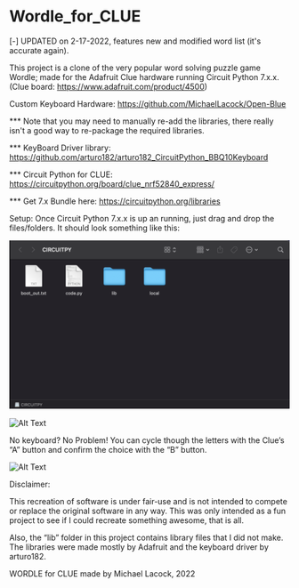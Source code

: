 # Wordle_for_CLUE

[-] UPDATED on 2-17-2022, features new and modified word list (it's accurate again).

This project is a clone of the very popular word solving puzzle game Wordle; made for the Adafruit Clue hardware running Circuit Python 7.x.x. (Clue board: https://www.adafruit.com/product/4500)

Custom Keyboard Hardware: https://github.com/MichaelLacock/Open-Blue

*** Note that you may need to manually re-add the libraries, there really isn't a good way to re-package the required libraries.

*** KeyBoard Driver library: https://github.com/arturo182/arturo182_CircuitPython_BBQ10Keyboard

*** Circuit Python for CLUE: https://circuitpython.org/board/clue_nrf52840_express/

*** Get 7.x Bundle here: https://circuitpython.org/libraries


Setup:
Once Circuit Python 7.x.x is up an running, just drag and drop the files/folders.  It should look something like this:

![Alt Text]( https://raw.githubusercontent.com/MichaelLacock/Wordle_for_CLUE/main/examples/file_layout.png)

![Alt Text]( https://github.com/MichaelLacock/Wordle_for_CLUE/blob/main/examples/keyboard.gif?raw=true
)

No keyboard?  No Problem!  You can cycle though the letters with the Clue’s “A” button and confirm the choice with the “B” button.

![Alt Text]( https://github.com/MichaelLacock/Wordle_for_CLUE/blob/main/examples/no_keyboard.gif?raw=true
)


Disclaimer:

This recreation of software is under fair-use and is not intended to compete or replace the original software in any way.  This was only intended as a fun project to see if I could recreate something awesome, that is all.

Also, the “lib” folder in this project contains library files that I did not make.  The libraries were made mostly by Adafruit and the keyboard driver by arturo182.

WORDLE for CLUE made by Michael Lacock, 2022
